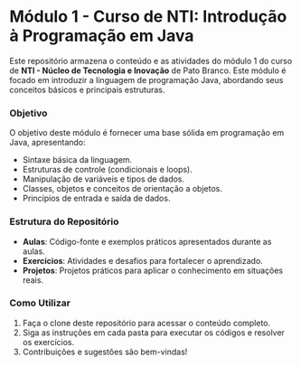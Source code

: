 # Módulo 1 - Curso de NTI: Introdução à Programação em Java

Este repositório armazena o conteúdo e as atividades do módulo 1 do curso de **NTI - Núcleo de Tecnologia e Inovação** de Pato Branco. Este módulo é focado em introduzir a linguagem de programação Java, abordando seus conceitos básicos e principais estruturas.

### Objetivo

O objetivo deste módulo é fornecer uma base sólida em programação em Java, apresentando:
- Sintaxe básica da linguagem.
- Estruturas de controle (condicionais e loops).
- Manipulação de variáveis e tipos de dados.
- Classes, objetos e conceitos de orientação a objetos.
- Princípios de entrada e saída de dados.

### Estrutura do Repositório

- **Aulas**: Código-fonte e exemplos práticos apresentados durante as aulas.
- **Exercícios**: Atividades e desafios para fortalecer o aprendizado.
- **Projetos**: Projetos práticos para aplicar o conhecimento em situações reais.

### Como Utilizar

1. Faça o clone deste repositório para acessar o conteúdo completo.
2. Siga as instruções em cada pasta para executar os códigos e resolver os exercícios.
3. Contribuições e sugestões são bem-vindas!
